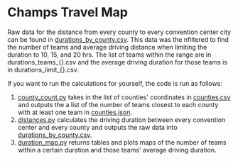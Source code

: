 # Champs Travel Map

Raw data for the distance from every county to every convention center city can be found in [durations_by_county.csv](https://github.com/arimb/StatisticsProjects/blob/master/TravelDistanceMap2/durations_by_county.csv). This data was the nfiltered to find the number of teams and average driving distance when limiting the duration to 10, 15, and 20 hrs. The list of teams within the range are in durations_teams_{}.csv and the average driving duration for those teams is in durations_limit_{}.csv.

If you want to run the calculations for yourself, the code is run as follows:
1. [county_count.py](https://github.com/arimb/StatisticsProjects/blob/master/TravelDistanceMap2/county_count.py) takes in the list of counties' coordinates in [counties.csv](https://github.com/arimb/StatisticsProjects/blob/master/TravelDistanceMap2/counties.csv) and outputs the a list of the number of teams closest to each county with at least one team in [counties.json](https://github.com/arimb/StatisticsProjects/blob/master/TravelDistanceMap2/counties.json).
2. [distances.py](https://github.com/arimb/StatisticsProjects/blob/master/TravelDistanceMap2/distances.py) calculates the driving duration between every convention center and every county and outputs the raw data into [durations_by_county.csv](https://github.com/arimb/StatisticsProjects/blob/master/TravelDistanceMap2/durations_by_county.csv).
3. [duration_map.py](https://github.com/arimb/StatisticsProjects/blob/master/TravelDistanceMap2/duration_map.py) returns tables and plots maps of the number of teams within a certain duration and those teams' average driving duration.
